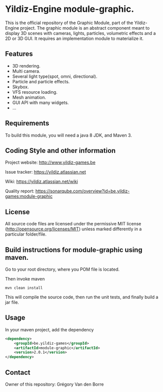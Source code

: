 # Yildiz-Engine module-graphic.

This is the official repository of the Graphic Module, part of the Yildiz-Engine project.
The graphic module is an abstract component meant to display 3D scenes with cameras, lights, particles, volumetric effects and a 2D or 3D GUI.
It requires an implementation module to materialize it.

## Features

* 3D rendering.
* Multi camera.
* Several light type(spot, omni, directional).
* Particle and particle effects.
* Skybox.
* VFS resource loading.
* Mesh animation.
* GUI API with many widgets.
* ...

## Requirements

To build this module, you will need a java 8 JDK, and Maven 3.

## Coding Style and other information

Project website:
http://www.yildiz-games.be

Issue tracker:
https://yildiz.atlassian.net

Wiki:
https://yildiz.atlassian.net/wiki

Quality report:
https://sonarqube.com/overview?id=be.yildiz-games:module-graphic

## License

All source code files are licensed under the permissive MIT license
(http://opensource.org/licenses/MIT) unless marked differently in a particular folder/file.
## Build instructions for module-graphic using maven.

Go to your root directory, where you POM file is located.

Then invoke maven

	mvn clean install

This will compile the source code, then run the unit tests, and finally build a jar file.

## Usage

In your maven project, add the dependency

```xml
<dependency>
    <groupId>be.yildiz-games</groupId>
    <artifactId>module-graphic</artifactId>
    <version>2.0.1</version>
</dependency>
```
## Contact
Owner of this repository: Grégory Van den Borre